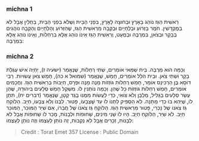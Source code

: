 
### michna 1
רֵאשִׁית הַגֵּז נוֹהֵג בָּאָרֶץ וּבְחוּצָה לָאָרֶץ, בִּפְנֵי הַבַּיִת וְשֶׁלֹּא בִפְנֵי הַבַּיִת, בְּחֻלִּין אֲבָל לֹא בְמֻקְדָּשִׁין. חֹמֶר בַּזְּרוֹעַ וּבַלְּחָיַיִם וּבַקֵּבָה מֵרֵאשִׁית הַגֵּז, שֶׁהַזְּרוֹעַ וְהַלְּחָיַיִם וְהַקֵּבָה נוֹהֲגִים בְּבָקָר וּבְצֹאן, בִּמְרֻבֶּה וּבְמֻעָט, וְרֵאשִׁית הַגֵּז אֵינוֹ נוֹהֵג אֶלָּא בִרְחֵלוֹת, וְאֵינוֹ נוֹהֵג אֶלָּא בִמְרֻבֶּה: 

### michna 2
וְכַמָּה הוּא מְרֻבֶּה. בֵּית שַׁמַּאי אוֹמְרִים, שְׁתֵּי רְחֵלוֹת, שֶׁנֶּאֱמַר (ישעיה ז), יְחַיֶּה אִישׁ עֶגְלַת בָּקָר וּשְׁתֵּי צֹאן. וּבֵית הִלֵּל אוֹמְרִים, חָמֵשׁ, שֶׁנֶּאֱמַר (שמואל א כה), חָמֵשׁ צֹאן עֲשׂוּיוֹת. רַבִּי דוֹסָא בֶּן הַרְכִּינָס אוֹמֵר, חָמֵשׁ רְחֵלוֹת גּוֹזְזוֹת מָנֶה מָנֶה וּפְרָס, חַיָּבוֹת בְּרֵאשִׁית הַגֵּז. וַחֲכָמִים אוֹמְרִים, חָמֵשׁ רְחֵלוֹת גּוֹזְזוֹת כָּל שֶׁהֵן. וְכַמָּה נוֹתְנִין לוֹ. מִשְׁקַל חָמֵשׁ סְלָעִים בִּיהוּדָה, שֶׁהֵן עֶשֶׂר סְלָעִים בַּגָּלִיל, מְלֻבָּן וְלֹא צוֹאִי, כְּדֵי לַעֲשׂוֹת מִמֶּנּוּ בֶגֶד קָטָן, שֶׁנֶּאֱמַר (דברים יח), תִּתֶּן לוֹ, שֶׁיְּהֵא בוֹ כְדֵי מַתָּנָה. לֹא הִסְפִּיק לִתְּנוֹ לוֹ עַד שֶׁצְּבָעוֹ, פָּטוּר. לִבְּנוֹ וְלֹא צְבָעוֹ, חַיָּב. הַלּוֹקֵחַ גֵּז צֹאנוֹ שֶׁל נָכְרִי, פָּטוּר מֵרֵאשִׁית הַגֵּז. הַלּוֹקֵחַ גֵּז צֹאנוֹ שֶׁל חֲבֵרוֹ, אִם שִׁיֵּר הַמּוֹכֵר, הַמּוֹכֵר חַיָּב. לֹא שִׁיֵּר, הַלּוֹקֵחַ חַיָּב. הָיוּ לוֹ שְׁנֵי מִינִים, שְׁחוּפוֹת וּלְבָנוֹת, מָכַר לוֹ שְׁחוּפוֹת אֲבָל לֹא לְבָנוֹת, זְכָרִים אֲבָל לֹא נְקֵבוֹת, זֶה נוֹתֵן לְעַצְמוֹ וְזֶה נוֹתֵן לְעַצְמוֹ: 

>Credit : Torat Emet 357
>License : Public Domain 